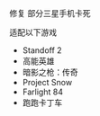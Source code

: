 修复 部分三星手机卡死  
  
适配以下游戏  
- Standoff 2  
- 高能英雄  
- 暗影之枪：传奇  
- Project Snow  
- Farlight 84  
- 跑跑卡丁车